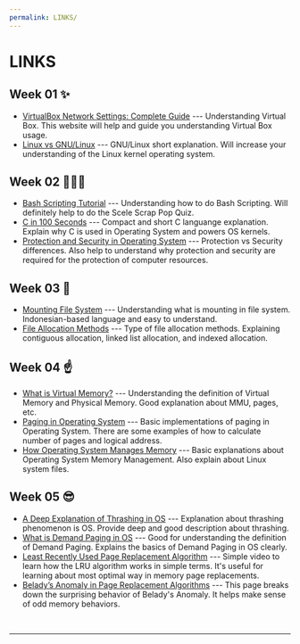 ```yaml
---
permalink: LINKS/
---
```

# LINKS
## Week 01 ✨
* [VirtualBox Network Settings: Complete Guide](https://www.nakivo.com/blog/virtualbox-network-setting-guide/) ---
Understanding Virtual Box.
This website will help and guide you understanding Virtual Box usage.
* [Linux vs GNU/Linux](https://www.youtube.com/watch?v=RNeKYjWx-s4) ---
GNU/Linux short explanation.
Will increase your understanding of the Linux kernel operating system.
## Week 02 👩🏻‍💻
* [Bash Scripting Tutorial](https://www.youtube.com/watch?v=tK9Oc6AEnR4) ---
Understanding how to do Bash Scripting.
Will definitely help to do the Scele Scrap Pop Quiz.
* [C in 100 Seconds](https://www.youtube.com/watch?v=U3aXWizDbQ4) ---
Compact and short C languange explanation.
Explain why C is used in Operating System and powers OS kernels.
* [Protection and Security in Operating System](https://www.scaler.com/topics/protection-and-security-in-operating-system) ---
Protection vs Security differences.
Also help to understand why protection and security are required for the protection of computer resources.
## Week 03 🎉
* [Mounting File System](https://rafikaamalabar.wordpress.com/2012/07/13/mounting-file-system/) ---
Understanding what is mounting in file system. 
Indonesian-based language and easy to understand.
* [File Allocation Methods](https://www.geeksforgeeks.org/file-allocation-methods/) ---
Type  of file allocation methods.
Explaining contiguous allocation, linked list allocation, and indexed allocation.
## Week 04 ☝️
* [What is Virtual Memory?](https://www.youtube.com/watch?v=4e18yybPo1E) ---
Understanding the definition of Virtual Memory and Physical Memory.
Good explanation about MMU, pages, etc.
* [Paging in Operating System](https://www.youtube.com/watch?v=LKYKp_ZzlvM) ---
Basic implementations of paging in Operating System.
There are some examples of how to calculate number of pages and logical address.
* [How Operating System Manages Memory](https://public.support.unisys.com/aseries/docs/ClearPath-MCP-20.0/86000387-514/section-000023203.html) ---
Basic explanations about Operating System Memory Management.
Also explain about Linux system files.
## Week 05 😎
* [A Deep Explanation of Thrashing in OS](https://datatrained.com/post/thrashing-in-os/#:~:text=to%20Prevent%20it%3F-,Thrashing%20in%20os%20is%20a%20phenomenon%20that%20occurs%20in%20computer,is%20not%20present%20in%20memory.) ---
Explanation about thrashing phenomenon is OS.
Provide deep and good description about thrashing.
* [What is Demand Paging in OS](https://datatrained.com/post/demand-paging-in-os/#:~:text=Demand%20paging%20in%20os%20is%20a%20technique%20used%20in%20virtual,memory%20required%20by%20the%20system.) ---
Good for understanding the definition of Demand Paging.
Explains the basics of Demand Paging in OS clearly.
* [Least Recently Used Page Replacement Algorithm](https://www.youtube.com/watch?v=dYIoWkCvd6A) ---
Simple video to learn how the LRU algorithm works in simple terms.
It's useful for learning about most optimal way in memory page replacements.
* [Belady’s Anomaly in Page Replacement Algorithms](https://www.geeksforgeeks.org/beladys-anomaly-in-page-replacement-algorithms/) ---
This page breaks down the surprising behavior of Belady's Anomaly.
It helps make sense of odd memory behaviors.
<br>
<hr>

